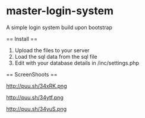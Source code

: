 master-login-system
===================

A simple login system build upon bootstrap


== Install == 
1. Upload the files to your server
2. Load the sql data from the sql file
3. Edit with your database details in /inc/settings.php


== ScreenShoots ==

http://puu.sh/34xRK.png

http://puu.sh/34ytf.png

http://puu.sh/34yuS.png
